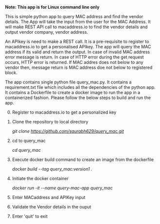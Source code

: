 **Note: This app is for Linux command line only**

This is simple python app to query MAC address and find the vendor details. The App will take the input from the user for the MAC Address. It will make REST API call to macaddress.io to find the vendor details and output vendor company, vendor address.

An APIkey is need to make a REST call. It is a pre-requisite to register to macaddress.io to get a personalised APIkey. The app will query the MAC address if its valid and return the output. In case of invalid MAC address error message is return. In case of HTTP error during the get request occurs, HTTP error is returned. If MAC addres does not below to any vendor then, message return is MAC address doe not below to registered block. 

The app contains single python file query_mac.py. It contains a requirement.txt file which includes all the dependencies of the python app. It contains a Dockerfile to create a docker image to run the app in a containerized fashion. Please follow the below steps to build and run the app.

0. Register to macaddress.io to get a personalized key 

1. Clone the repository to local directory
   
   *git clone https://github.com/saurabh629/query_mac.git*

2. cd to query_mac
   
   *cd query_mac*

3. Execute docker build command to create an image from the
   dockerfile
   
   *docker build --tag query_mac:version1 .*

4. Initiate the docker container
   
   *docker run -it --name query-mac-app query_mac*

5. Enter MACaddress and APIKey input 

6. Validate the Vendor details in the ouput

7. Enter 'quit' to exit
